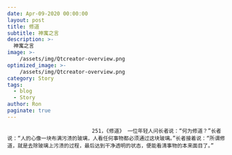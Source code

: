 ```yaml
---
date: Apr-09-2020 00:00:00
layout: post
title: 修道
subtitle: 神寓之言
description: >-
  神寓之言
image: >-
    /assets/img/Qtcreator-overview.png
optimized_image: >-
    /assets/img/Qtcreator-overview.png
category: Story
tags:
  - blog
  - Story
author: Ron
paginate: true
---
```


							　　251，《修道》 一位年轻人问长者说：“何为修道？”长者说：“人的心像一块布满污渍的玻璃，人看任何事物都必须通过这块玻璃。”长者接着说：“所谓修道，就是去除玻璃上污渍的过程，最后达到干净透明的状态，便能看清事物的本来面目了。”
							
							
						